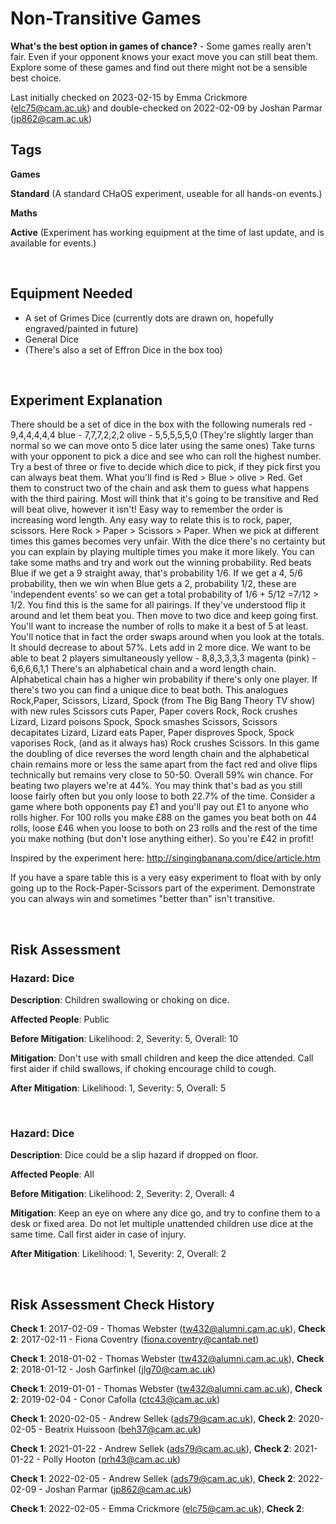 # Non-Transitive Games

**What's the best option in games of chance?** - Some games really aren't fair. Even if your opponent knows your exact move you can still beat them. Explore some of these games and find out there might not be a sensible best choice.

Last initially checked on 2023-02-15 by Emma Crickmore (elc75@cam.ac.uk) and double-checked on 2022-02-09 by Joshan Parmar (jp862@cam.ac.uk)

## Tags
<!--- Start Tags (DO NOT REMOVE THIS COMMENT) --->

**Games**



**Standard** (A standard CHaOS experiment, useable for all hands-on events.)

**Maths**

**Active** (Experiment has working equipment at the time of last update, and is available for events.)
<!--- End Tags (DO NOT REMOVE THIS COMMENT) --->

<br/>

## Equipment Needed 
- A set of Grimes Dice (currently dots are drawn on, hopefully engraved/painted in future)
- General Dice
- (There's also a set of Effron Dice in the box too)

<br/>

## Experiment Explanation 

There should be a set of dice in the box with the following numerals
red - 9,4,4,4,4,4
blue - 7,7,7,2,2,2
olive - 5,5,5,5,5,0
(They're slightly larger than normal so we can move onto 5 dice later using the same ones)
Take turns with your opponent to pick a dice and see who can roll the highest number. Try a best of three or five to decide which dice to pick, if they pick first you can always beat them. What you'll find is Red > Blue > olive > Red. Get them to construct two of the chain and ask them to guess what happens with the third pairing. Most will think that it's going to be transitive and Red will beat olive, however it isn't! Easy way to remember the order is increasing word length.
Any easy way to relate this is to rock, paper, scissors. Here Rock > Paper > Scissors > Paper. When we pick at different times this games becomes very unfair. With the dice there's no certainty but you can explain by playing multiple times you make it more likely.
You can take some maths and try and work out the winning probability. Red beats Blue if we get a 9 straight away, that's probability 1/6. If we get a 4, 5/6 probability, then we win when Blue gets a 2, probability 1/2, these are 'independent events' so we can get a total probability of 1/6 + 5/12 =7/12 > 1/2. You find this is the same for all pairings. 
If they've understood flip it around and let them beat you. Then move to two dice and keep going first. You'll want to increase the number of rolls to make it a best of 5 at least. You'll notice that in fact the order swaps around when you look at the totals. It should decrease to about 57%.
Lets add in 2 more dice. We want to be able to beat 2 players simultaneously
yellow - 8,8,3,3,3,3
magenta (pink) - 6,6,6,6,1,1
There's an alphabetical chain and a word length chain. Alphabetical chain has a higher win probability if there's only one player. If there's two you can find a unique dice to beat both.
This analogues Rock,Paper, Scissors, Lizard, Spock (from The Big Bang Theory TV show) with new rules
Scissors cuts Paper, Paper covers Rock, Rock crushes Lizard, Lizard poisons Spock, Spock smashes Scissors, Scissors decapitates Lizard, Lizard eats Paper, Paper disproves Spock, Spock vaporises Rock, (and as it always has) Rock crushes Scissors.
In this game the doubling of dice reverses the word length chain and the alphabetical chain remains more or less the same apart from the fact red and olive flips technically but remains very close to 50-50. Overall 59% win chance.
For beating two players we're at 44%. You may think that's bad as you still loose fairly often but you only loose to both 22.7% of the time. Consider a game where both opponents pay £1 and you'll pay out £1 to anyone who rolls higher. For 100 rolls you make £88 on the games you beat both on 44 rolls, loose £46 when you loose to both on 23 rolls and the rest of the time you make nothing (but don't lose anything either). So you're £42 in profit!

Inspired by the experiment here:
http://singingbanana.com/dice/article.htm

If you have a spare table this is a very easy experiment to float with by only going up to the Rock-Paper-Scissors part of the experiment. Demonstrate you can always win and sometimes "better than" isn't transitive.

<br/>

## Risk Assessment

### **Hazard**: Dice

**Description**: Children swallowing or choking on dice.

**Affected People**: Public

**Before Mitigation**: Likelihood: 2, Severity: 5, Overall: 10

**Mitigation**: Don't use with small children and keep the dice attended.
Call first aider if child swallows, if choking encourage child to cough.

**After Mitigation**: Likelihood: 1, Severity: 5, Overall: 5

<br/>

### **Hazard**: Dice

**Description**: Dice could be a slip hazard if dropped on floor.

**Affected People**: All

**Before Mitigation**: Likelihood: 2, Severity: 2, Overall: 4

**Mitigation**: Keep an eye on where any dice go, and try to confine them to a desk or fixed area. Do not let multiple unattended children use dice at the same time.
Call first aider in case of injury.

**After Mitigation**: Likelihood: 1, Severity: 2, Overall: 2

<br/>

## Risk Assessment Check History 

**Check 1**: 2017-02-09 - Thomas Webster (tw432@alumni.cam.ac.uk), **Check 2**: 2017-02-11 - Fiona Coventry (fiona.coventry@cantab.net)

**Check 1**: 2018-01-02 - Thomas Webster (tw432@alumni.cam.ac.uk), **Check 2**: 2018-01-12 - Josh Garfinkel (jlg70@cam.ac.uk)

**Check 1**: 2019-01-01 - Thomas Webster (tw432@alumni.cam.ac.uk), **Check 2**: 2019-02-04 - Conor Cafolla (ctc43@cam.ac.uk)

**Check 1**: 2020-02-05 - Andrew Sellek (ads79@cam.ac.uk), **Check 2**: 2020-02-05 - Beatrix Huissoon (beh37@cam.ac.uk)

**Check 1**: 2021-01-22 - Andrew Sellek (ads79@cam.ac.uk), **Check 2**: 2021-01-22 - Polly Hooton (prh43@cam.ac.uk)

**Check 1**: 2022-02-05 - Andrew Sellek (ads79@cam.ac.uk), **Check 2**: 2022-02-09 - Joshan Parmar (jp862@cam.ac.uk)

**Check 1**: 2022-02-05 - Emma Crickmore (elc75@cam.ac.uk), **Check 2**: 
